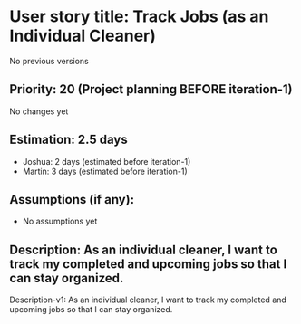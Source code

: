 # User story title: Track Jobs (as an Individual Cleaner)
No previous versions

## Priority: 20 (Project planning BEFORE iteration-1)
No changes yet

## Estimation: 2.5 days
* Joshua: 2 days (estimated before iteration-1)
* Martin: 3 days (estimated before iteration-1)

## Assumptions (if any):
* No assumptions yet

## Description: As an individual cleaner, I want to track my completed and upcoming jobs so that I can stay organized.
Description-v1: As an individual cleaner, I want to track my completed and upcoming jobs so that I can stay organized.